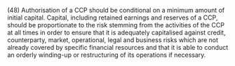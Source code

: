 (48) Authorisation of a CCP should be conditional on a minimum amount of initial capital. Capital, including retained earnings and reserves of a CCP, should be proportionate to the risk stemming from the activities of the CCP at all times in order to ensure that it is adequately capitalised against credit, counterparty, market, operational, legal and business risks which are not already covered by specific financial resources and that it is able to conduct an orderly winding-up or restructuring of its operations if necessary.